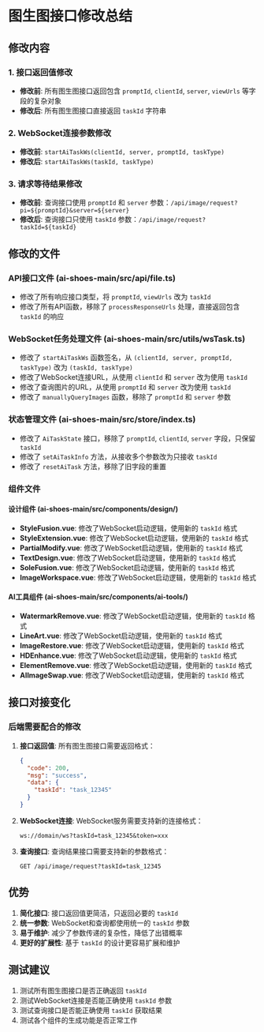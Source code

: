 # 图生图接口修改总结

## 修改内容

### 1. 接口返回值修改
- **修改前**: 所有图生图接口返回包含 `promptId`, `clientId`, `server`, `viewUrls` 等字段的复杂对象
- **修改后**: 所有图生图接口直接返回 `taskId` 字符串

### 2. WebSocket连接参数修改
- **修改前**: `startAiTaskWs(clientId, server, promptId, taskType)`
- **修改后**: `startAiTaskWs(taskId, taskType)`

### 3. 请求等待结果修改
- **修改前**: 查询接口使用 `promptId` 和 `server` 参数：`/api/image/request?pi=${promptId}&server=${server}`
- **修改后**: 查询接口只使用 `taskId` 参数：`/api/image/request?taskId=${taskId}`

## 修改的文件

### API接口文件 (ai-shoes-main/src/api/file.ts)
- 修改了所有响应接口类型，将 `promptId`, `viewUrls` 改为 `taskId`
- 修改了所有API函数，移除了 `processResponseUrls` 处理，直接返回包含 `taskId` 的响应

### WebSocket任务处理文件 (ai-shoes-main/src/utils/wsTask.ts)
- 修改了 `startAiTaskWs` 函数签名，从 `(clientId, server, promptId, taskType)` 改为 `(taskId, taskType)`
- 修改了WebSocket连接URL，从使用 `clientId` 和 `server` 改为使用 `taskId`
- 修改了查询图片的URL，从使用 `promptId` 和 `server` 改为使用 `taskId`
- 修改了 `manuallyQueryImages` 函数，移除了 `promptId` 和 `server` 参数

### 状态管理文件 (ai-shoes-main/src/store/index.ts)
- 修改了 `AiTaskState` 接口，移除了 `promptId`, `clientId`, `server` 字段，只保留 `taskId`
- 修改了 `setAiTaskInfo` 方法，从接收多个参数改为只接收 `taskId`
- 修改了 `resetAiTask` 方法，移除了旧字段的重置

### 组件文件

#### 设计组件 (ai-shoes-main/src/components/design/)
- **StyleFusion.vue**: 修改了WebSocket启动逻辑，使用新的 `taskId` 格式
- **StyleExtension.vue**: 修改了WebSocket启动逻辑，使用新的 `taskId` 格式  
- **PartialModify.vue**: 修改了WebSocket启动逻辑，使用新的 `taskId` 格式
- **TextDesign.vue**: 修改了WebSocket启动逻辑，使用新的 `taskId` 格式
- **SoleFusion.vue**: 修改了WebSocket启动逻辑，使用新的 `taskId` 格式
- **ImageWorkspace.vue**: 修改了WebSocket启动逻辑，使用新的 `taskId` 格式

#### AI工具组件 (ai-shoes-main/src/components/ai-tools/)
- **WatermarkRemove.vue**: 修改了WebSocket启动逻辑，使用新的 `taskId` 格式
- **LineArt.vue**: 修改了WebSocket启动逻辑，使用新的 `taskId` 格式
- **ImageRestore.vue**: 修改了WebSocket启动逻辑，使用新的 `taskId` 格式
- **HDEnhance.vue**: 修改了WebSocket启动逻辑，使用新的 `taskId` 格式
- **ElementRemove.vue**: 修改了WebSocket启动逻辑，使用新的 `taskId` 格式
- **AIImageSwap.vue**: 修改了WebSocket启动逻辑，使用新的 `taskId` 格式

## 接口对接变化

### 后端需要配合的修改
1. **接口返回值**: 所有图生图接口需要返回格式：
   ```json
   {
     "code": 200,
     "msg": "success", 
     "data": {
       "taskId": "task_12345"
     }
   }
   ```

2. **WebSocket连接**: WebSocket服务需要支持新的连接格式：
   ```
   ws://domain/ws?taskId=task_12345&token=xxx
   ```

3. **查询接口**: 查询结果接口需要支持新的参数格式：
   ```
   GET /api/image/request?taskId=task_12345
   ```

## 优势
1. **简化接口**: 接口返回值更简洁，只返回必要的 `taskId`
2. **统一参数**: WebSocket和查询都使用统一的 `taskId` 参数
3. **易于维护**: 减少了参数传递的复杂性，降低了出错概率
4. **更好的扩展性**: 基于 `taskId` 的设计更容易扩展和维护

## 测试建议
1. 测试所有图生图接口是否正确返回 `taskId`
2. 测试WebSocket连接是否能正确使用 `taskId` 参数
3. 测试查询接口是否能正确使用 `taskId` 获取结果
4. 测试各个组件的生成功能是否正常工作